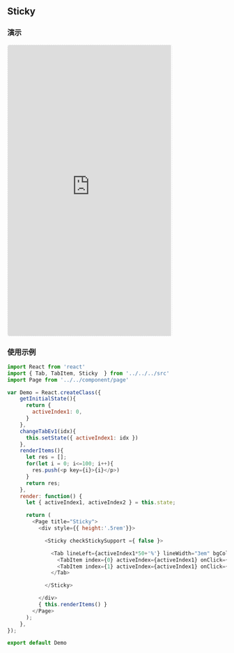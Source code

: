 ## Sticky

### 演示
<div style="width:377px;height:667px;display:inline-block;border:1px dashed #ececec;border-radius:5px;overflow:hidden;">
  <iframe src="http://aitter.oschina.io/#/sticky" width="375" height="667" border="0" frameborder="0"></iframe>
</div>

### 使用示例

``` javascript
import React from 'react'
import { Tab, TabItem, Sticky  } from '../../../src'
import Page from '../../component/page'

var Demo = React.createClass({
    getInitialState(){
      return {
        activeIndex1: 0,
      }
    },
    changeTabEv1(idx){
      this.setState({ activeIndex1: idx })
    },
    renderItems(){
      let res = [];
      for(let i = 0; i<=100; i++){
        res.push(<p key={i}>{i}</p>)
      }
      return res;
    },
    render: function() {
      let { activeIndex1, activeIndex2 } = this.state;

      return (
        <Page title="Sticky">
          <div style={{ height:'.5rem'}}>

            <Sticky checkStickySupport ={ false }>

              <Tab lineLeft={activeIndex1*50+'%'} lineWidth="3em" bgColor="#fff">
                <TabItem index={0} activeIndex={activeIndex1} onClick={ this.changeTabEv1 }>已发货</TabItem>
                <TabItem index={1} activeIndex={activeIndex1} onClick={ this.changeTabEv1 }>未发货</TabItem>
              </Tab>

            </Sticky>

          </div>
          { this.renderItems() }
        </Page>
      );
    },
});

export default Demo

```
